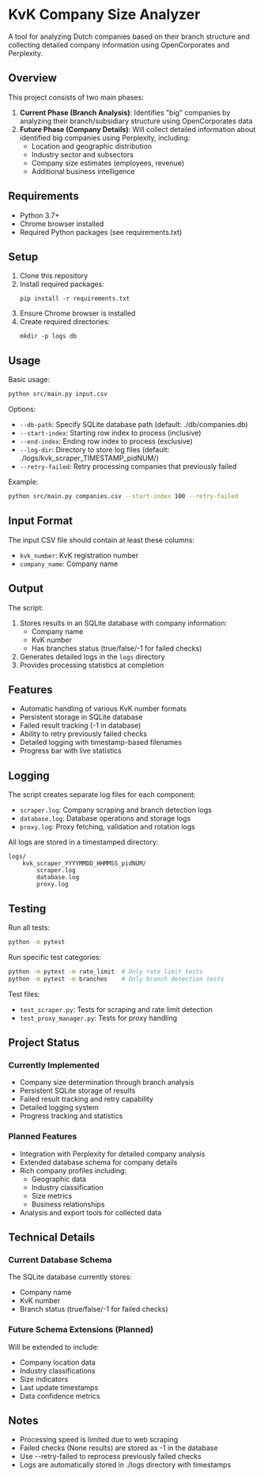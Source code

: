 # KvK Company Size Analyzer

A tool for analyzing Dutch companies based on their branch structure and collecting detailed company information using OpenCorporates and Perplexity.

## Overview
This project consists of two main phases:
1. **Current Phase (Branch Analysis)**: Identifies "big" companies by analyzing their branch/subsidiary structure using OpenCorporates data
2. **Future Phase (Company Details)**: Will collect detailed information about identified big companies using Perplexity, including:
   - Location and geographic distribution
   - Industry sector and subsectors
   - Company size estimates (employees, revenue)
   - Additional business intelligence

## Requirements
- Python 3.7+
- Chrome browser installed
- Required Python packages (see requirements.txt)

## Setup
1. Clone this repository
2. Install required packages:
   ```
   pip install -r requirements.txt
   ```
3. Ensure Chrome browser is installed
4. Create required directories:
   ```
   mkdir -p logs db
   ```

## Usage
Basic usage:
```bash
python src/main.py input.csv
```

Options:
- `--db-path`: Specify SQLite database path (default: ./db/companies.db)
- `--start-index`: Starting row index to process (inclusive)
- `--end-index`: Ending row index to process (exclusive)
- `--log-dir`: Directory to store log files (default: ./logs/kvk_scraper_TIMESTAMP_pidNUM/)
- `--retry-failed`: Retry processing companies that previously failed

Example:
```bash
python src/main.py companies.csv --start-index 100 --retry-failed
```

## Input Format
The input CSV file should contain at least these columns:
- `kvk_number`: KvK registration number
- `company_name`: Company name

## Output
The script:
1. Stores results in an SQLite database with company information:
   - Company name
   - KvK number
   - Has branches status (true/false/-1 for failed checks)
2. Generates detailed logs in the `logs` directory
3. Provides processing statistics at completion

## Features
- Automatic handling of various KvK number formats
- Persistent storage in SQLite database
- Failed result tracking (-1 in database)
- Ability to retry previously failed checks
- Detailed logging with timestamp-based filenames
- Progress bar with live statistics

## Logging
The script creates separate log files for each component:
- `scraper.log`: Company scraping and branch detection logs
- `database.log`: Database operations and storage logs
- `proxy.log`: Proxy fetching, validation and rotation logs

All logs are stored in a timestamped directory:
```
logs/
    kvk_scraper_YYYYMMDD_HHMMSS_pidNUM/
        scraper.log
        database.log
        proxy.log
```

## Testing
Run all tests:
```bash
python -m pytest
```

Run specific test categories:
```bash
python -m pytest -m rate_limit  # Only rate limit tests
python -m pytest -m branches    # Only branch detection tests
```

Test files:
- `test_scraper.py`: Tests for scraping and rate limit detection
- `test_proxy_manager.py`: Tests for proxy handling

## Project Status

### Currently Implemented
- Company size determination through branch analysis
- Persistent SQLite storage of results
- Failed result tracking and retry capability
- Detailed logging system
- Progress tracking and statistics

### Planned Features
- Integration with Perplexity for detailed company analysis
- Extended database schema for company details
- Rich company profiles including:
  - Geographic data
  - Industry classification
  - Size metrics
  - Business relationships
- Analysis and export tools for collected data

## Technical Details

### Current Database Schema
The SQLite database currently stores:
- Company name
- KvK number
- Branch status (true/false/-1 for failed checks)

### Future Schema Extensions (Planned)
Will be extended to include:
- Company location data
- Industry classifications
- Size indicators
- Last update timestamps
- Data confidence metrics

## Notes
- Processing speed is limited due to web scraping
- Failed checks (None results) are stored as -1 in the database
- Use --retry-failed to reprocess previously failed checks
- Logs are automatically stored in ./logs directory with timestamps
